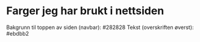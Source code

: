 # Farger jeg har brukt i nettsiden

Bakgrunn til toppen av siden (navbar): #282828
Tekst (overskriften øverst):           #ebdbb2
